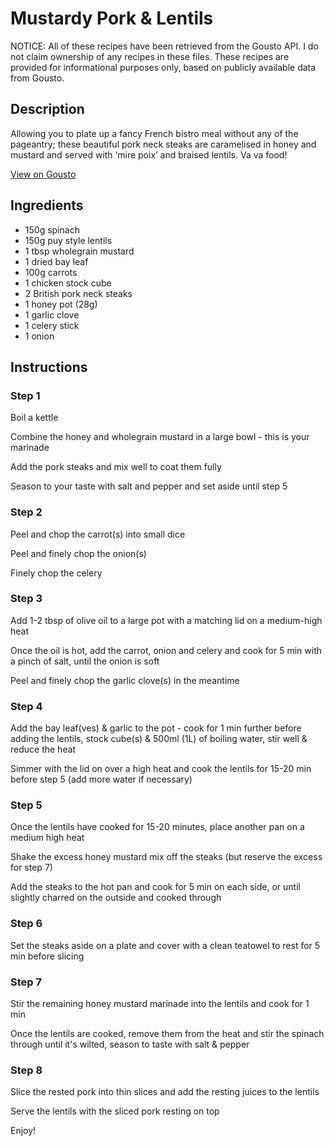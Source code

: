 # Mustardy Pork & Lentils 

NOTICE: All of these recipes have been retrieved from the Gousto API. I do not claim ownership of any recipes in these files. These recipes are provided for informational purposes only, based on publicly available data from Gousto.

## Description

Allowing you to plate up a fancy French bistro meal without any of the pageantry; these beautiful pork neck steaks are caramelised in honey and mustard and served with ‘mire poix’ and braised lentils. Va va food!

[View on Gousto](https://www.gousto.co.uk/recipes/cookbook/mustardy-pork-lentils)

## Ingredients

- 150g spinach
- 150g puy style lentils
- 1 tbsp wholegrain mustard
- 1 dried bay leaf
- 100g carrots
- 1 chicken stock cube
- 2 British pork neck steaks
- 1 honey pot (28g)
- 1 garlic clove
- 1 celery stick
- 1 onion

## Instructions


### Step 1

Boil a kettle


Combine the honey and wholegrain mustard in a large bowl - this is your marinade


Add the pork steaks and mix well to coat them fully


Season to your taste with salt and pepper and set aside until step 5


### Step 2

Peel and chop the carrot<span class="text-danger">(s)</span> into small dice


Peel and finely chop the onion<span class="text-danger">(s)</span>


Finely chop the celery


### Step 3

Add 1-2 tbsp of olive oil to a large pot with a matching lid on a medium-high heat


Once the oil is hot, add the carrot, onion and celery and cook for 5 min with a pinch of salt, until the onion is soft


Peel and finely chop the garlic clove<span class="text-danger">(s)</span> in the meantime


### Step 4

Add the bay leaf<span class="text-danger">(ves)</span> &amp; garlic to the pot - cook for 1 min further before adding the lentils, stock cube<span class="text-danger">(s)</span> &amp; 500ml <span class="text-danger">(1L)</span> of boiling water, stir well &amp; reduce the heat


Simmer with the lid on over a high heat and cook the lentils for 15-20 min before step 5 (add more water if necessary)


### Step 5

Once the lentils have cooked for 15-20 minutes, place another pan on a medium high heat


Shake the excess honey mustard mix off the steaks (but reserve the excess for step 7)


Add the steaks to the hot pan and cook for 5 min on each side, or until slightly charred on the outside and cooked through


### Step 6

Set the steaks aside on a plate and cover with a clean teatowel to rest for 5 min before slicing


### Step 7

Stir the remaining honey mustard marinade into the lentils and cook for 1 min


Once the lentils are cooked, remove them from the heat and stir the spinach through until it's wilted, season to taste with salt &amp; pepper

### Step 8

Slice the rested pork into thin slices and add the resting juices to the lentils


Serve the lentils with the sliced pork resting on top


Enjoy!

